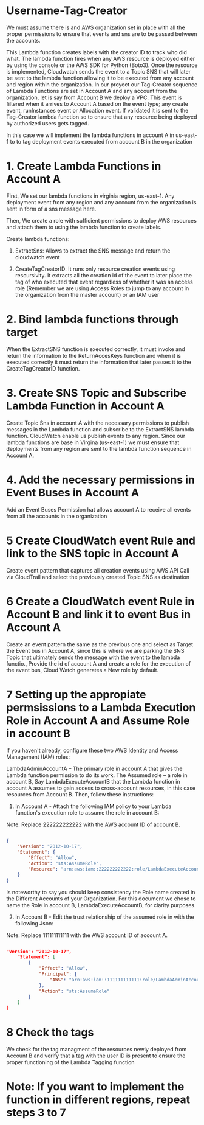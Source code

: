 # Username-Tag-Creator

We must assume there is and AWS organization set in place with all the proper permissions to ensure that events and sns are to be passed between the accounts.

This Lambda function creates labels with the creator ID to track who did what. The lambda function fires when any AWS resource is deployed either by using the console or the AWS SDK for Python (Boto3). Once the resource is implemented, Cloudwatch sends the event to a Topic SNS that will later be sent to the lambda function allowing it to be executed from any account and region within the organization. In our proyect our Tag-Creator sequence of Lambda Functions are set in Account A and any account from the organization, let is say from Account B we deploy a VPC. This event is filtered when it arrives to Account A based on the event type; any create event, runInstances event or Allocation event. If validated it is sent to the Tag-Creator lambda function so to ensure that any resource being deployed by authorized users gets tagged.

In this case we will implement the lambda functions in account A in us-east-1 to to tag deployment events executed from account B in the organization

# 1. Create Lambda Functions in Account A
First, We set our lambda functions in virginia region, us-east-1. Any deployment event from any region and any account from the organization is sent in form of a sns message here.

Then, We create a role with sufficient permissions to deploy AWS resources and attach them to using the lambda function to create labels.

Create lambda functions:

1. ExtractSns: Allows to extract the SNS message and return the cloudwatch event

2. CreateTagCreatorID: It runs only resource creation events using rescursivity. It extracts all the creation id of the event to later place the tag of who executed that event regardless of whether it was an access role (Remember we are using Access Roles to jump to any account in the organization from the master account) or an IAM user

# 2. Bind lambda functions through target

When the ExtractSNS function is executed correctly, it must invoke and return the information to the ReturnAccesKeys function and when it is executed correctly it must return the information that later passes it to the CreateTagCreatorID function.

# 3. Create SNS Topic and Subscribe Lambda Function in Account A

Create Topic Sns in account A with the necessary permissions to publish messages in the Lambda function and subscribe to the ExtractSNS lambda function. CloudWatch enable us publish events to any region. Since our lambda functions are base in Virgina (us-east-1) we must ensure that deployments from any region are sent to the lambda function sequence in Account A.

# 4. Add the necessary permissions in Event Buses in Account A
 Add an Event Buses Permission hat allows account A to receive all events from all the accounts in the organization

# 5 Create CloudWatch event Rule and link to the SNS topic in Account A
 Create event pattern that captures all creation events using AWS API Call via CloudTrail and select the previously created Topic SNS as destination

# 6  Create a CloudWatch event Rule in Account B and link it to event Bus in Account A
Create an event pattern the same as the previous one and select as Target the Event bus in Account A, since this is where we are parking the SNS Topic that ultimately sends the message with the event to the lambda functio., Provide the id of account A and create a role for the execution of the event bus, Cloud Watch generates a New role by default.

# 7 Setting up the appropiate permsissions to a Lambda Execution Role in Account A and Assume Role in account B
If you haven't already, configure these two AWS Identity and Access Management (IAM) roles:

LambdaAdminAccountA – The primary role in account A that gives the Lambda function permission to do its work.
The Assumed role – a role in account B, Say LambdaExecuteAccountB  that the Lambda function in account A assumes to gain access to cross-account resources, in this case resources from Account B.
Then, follow these instructions:

1.    In Account A - Attach the following IAM policy to your Lambda function's execution role to assume the role in account B:

Note: Replace 222222222222 with the AWS account ID of account B.
```json

{
    "Version": "2012-10-17",
    "Statement": {
        "Effect": "Allow",
        "Action": "sts:AssumeRole",
        "Resource": "arn:aws:iam::222222222222:role/LambdaExecuteAccountB"
    }
}
```
Is noteworthy to say you should keep consistency the Role name created in the Different Accounts of your Organization. For this document we chose to name the Role in account B, LambdaExecuteAccountB, for clarity purposes.

2.    In Account B - Edit the trust relationship of the assumed role in with the following Json:

Note: Replace 111111111111 with the AWS account ID of account A.
```json

"Version": "2012-10-17",
    "Statement": [
        {
            "Effect": "Allow",
            "Principal": {
                "AWS": "arn:aws:iam::111111111111:role/LambdaAdminAccountA"
            },
            "Action": "sts:AssumeRole"
        }
    ]
}
```

# 8 Check the tags
We check for the tag managment of the resources newly deployed from Account B and verify that a tag with the user ID is present to ensure the proper functioning of the Lambda Tagging function


# Note: If you want to implement the function in different regions, repeat steps 3 to 7



